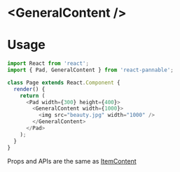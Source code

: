 # \<GeneralContent />

# Usage

```js
import React from 'react';
import { Pad, GeneralContent } from 'react-pannable';

class Page extends React.Component {
  render() {
    return (
      <Pad width={300} height={400}>
        <GeneralContent width={1000}>
          <img src="beauty.jpg" width="1000" />
        </GeneralContent>
      </Pad>
    );
  }
}
```

Props and APIs are the same as [ItemContent](itemcontent.md)
